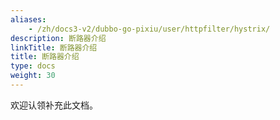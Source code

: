 ```yaml
---
aliases:
    - /zh/docs3-v2/dubbo-go-pixiu/user/httpfilter/hystrix/
description: 断路器介绍
linkTitle: 断路器介绍
title: 断路器介绍
type: docs
weight: 30
---
```



欢迎认领补充此文档。